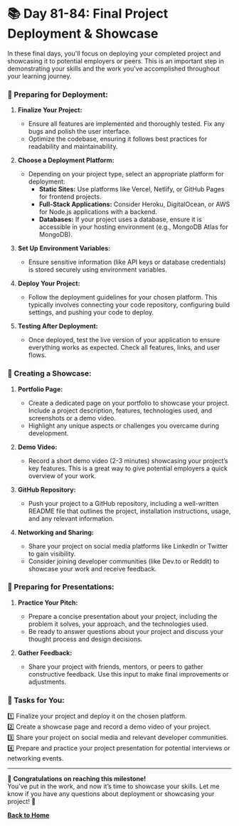 # **📚 Day 81-84: Final Project Deployment & Showcase**  

In these final days, you'll focus on deploying your completed project and showcasing it to potential employers or peers. This is an important step in demonstrating your skills and the work you've accomplished throughout your learning journey.

### **🔸 Preparing for Deployment:**

1. **Finalize Your Project:**
   - Ensure all features are implemented and thoroughly tested. Fix any bugs and polish the user interface.
   - Optimize the codebase, ensuring it follows best practices for readability and maintainability.

2. **Choose a Deployment Platform:**
   - Depending on your project type, select an appropriate platform for deployment:
     - **Static Sites:** Use platforms like Vercel, Netlify, or GitHub Pages for frontend projects.
     - **Full-Stack Applications:** Consider Heroku, DigitalOcean, or AWS for Node.js applications with a backend.
     - **Databases:** If your project uses a database, ensure it is accessible in your hosting environment (e.g., MongoDB Atlas for MongoDB).

3. **Set Up Environment Variables:**
   - Ensure sensitive information (like API keys or database credentials) is stored securely using environment variables.

4. **Deploy Your Project:**
   - Follow the deployment guidelines for your chosen platform. This typically involves connecting your code repository, configuring build settings, and pushing your code to deploy.

5. **Testing After Deployment:**
   - Once deployed, test the live version of your application to ensure everything works as expected. Check all features, links, and user flows.

### **🔸 Creating a Showcase:**

1. **Portfolio Page:**
   - Create a dedicated page on your portfolio to showcase your project. Include a project description, features, technologies used, and screenshots or a demo video.
   - Highlight any unique aspects or challenges you overcame during development.

2. **Demo Video:**
   - Record a short demo video (2-3 minutes) showcasing your project’s key features. This is a great way to give potential employers a quick overview of your work.

3. **GitHub Repository:**
   - Push your project to a GitHub repository, including a well-written README file that outlines the project, installation instructions, usage, and any relevant information.

4. **Networking and Sharing:**
   - Share your project on social media platforms like LinkedIn or Twitter to gain visibility.
   - Consider joining developer communities (like Dev.to or Reddit) to showcase your work and receive feedback.

### **🔸 Preparing for Presentations:**

1. **Practice Your Pitch:**
   - Prepare a concise presentation about your project, including the problem it solves, your approach, and the technologies used.
   - Be ready to answer questions about your project and discuss your thought process and design decisions.

2. **Gather Feedback:**
   - Share your project with friends, mentors, or peers to gather constructive feedback. Use this input to make final improvements or adjustments.

### **📝 Tasks for You:**

1️⃣ Finalize your project and deploy it on the chosen platform.  
2️⃣ Create a showcase page and record a demo video of your project.  
3️⃣ Share your project on social media and relevant developer communities.  
4️⃣ Prepare and practice your project presentation for potential interviews or networking events.  

---

🎉 **Congratulations on reaching this milestone!**  
You’ve put in the work, and now it’s time to showcase your skills. Let me know if you have any questions about deployment or showcasing your project! 🚀

[**Back to Home**](../../../)
